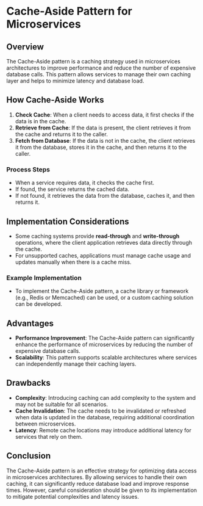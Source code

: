 # Cache-Aside Pattern for Microservices

## Overview
The Cache-Aside pattern is a caching strategy used in microservices architectures to improve performance and reduce the number of expensive database calls. This pattern allows services to manage their own caching layer and helps to minimize latency and database load.

## How Cache-Aside Works
1. **Check Cache**: When a client needs to access data, it first checks if the data is in the cache.
2. **Retrieve from Cache**: If the data is present, the client retrieves it from the cache and returns it to the caller.
3. **Fetch from Database**: If the data is not in the cache, the client retrieves it from the database, stores it in the cache, and then returns it to the caller.

### Process Steps
- When a service requires data, it checks the cache first.
- If found, the service returns the cached data.
- If not found, it retrieves the data from the database, caches it, and then returns it.

## Implementation Considerations
- Some caching systems provide **read-through** and **write-through** operations, where the client application retrieves data directly through the cache.
- For unsupported caches, applications must manage cache usage and updates manually when there is a cache miss.

### Example Implementation
- To implement the Cache-Aside pattern, a cache library or framework (e.g., Redis or Memcached) can be used, or a custom caching solution can be developed.

## Advantages
- **Performance Improvement**: The Cache-Aside pattern can significantly enhance the performance of microservices by reducing the number of expensive database calls.
- **Scalability**: This pattern supports scalable architectures where services can independently manage their caching layers.

## Drawbacks
- **Complexity**: Introducing caching can add complexity to the system and may not be suitable for all scenarios.
- **Cache Invalidation**: The cache needs to be invalidated or refreshed when data is updated in the database, requiring additional coordination between microservices.
- **Latency**: Remote cache locations may introduce additional latency for services that rely on them.

## Conclusion
The Cache-Aside pattern is an effective strategy for optimizing data access in microservices architectures. By allowing services to handle their own caching, it can significantly reduce database load and improve response times. However, careful consideration should be given to its implementation to mitigate potential complexities and latency issues.

